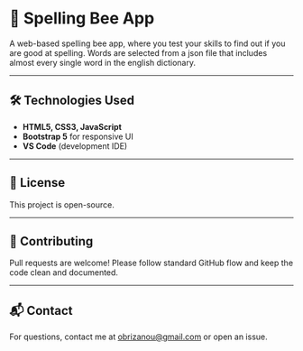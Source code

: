 
# 🐝 Spelling Bee App

A web-based spelling bee app, where you test your skills to find out if you are good at spelling. Words are selected from a json file that includes almost every single word in the english dictionary.

---

## 🛠️ Technologies Used

- **HTML5, CSS3, JavaScript**
- **Bootstrap 5** for responsive UI
- **VS Code** (development IDE)

---

## 📄 License

This project is open-source.

---

## 🤝 Contributing

Pull requests are welcome! Please follow standard GitHub flow and keep the code clean and documented.

---

## 📬 Contact

For questions, contact me at [obrizanou@gmail.com](mailto:obrizanou@gmail.com) or open an issue.
